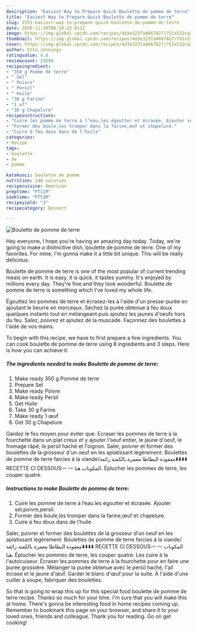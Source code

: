 ```yaml
---
description: "Easiest Way to Prepare Quick Boulette de pomme de terre"
title: "Easiest Way to Prepare Quick Boulette de pomme de terre"
slug: 2551-easiest-way-to-prepare-quick-boulette-de-pomme-de-terre
date: 2020-11-20T06:10:23.011Z
image: https://img-global.cpcdn.com/recipes/4d3e3237a4667827/751x532cq70/boulette-de-pomme-de-terre-photo-principale-de-la-recette.jpg
thumbnail: https://img-global.cpcdn.com/recipes/4d3e3237a4667827/751x532cq70/boulette-de-pomme-de-terre-photo-principale-de-la-recette.jpg
cover: https://img-global.cpcdn.com/recipes/4d3e3237a4667827/751x532cq70/boulette-de-pomme-de-terre-photo-principale-de-la-recette.jpg
author: Etta Jennings
ratingvalue: 4.8
reviewcount: 25046
recipeingredient:
- "350 g Pomme de terre"
- " Sel"
- " Poivre"
- " Persil"
- " Huile"
- "30 g Farine"
- "1 uf"
- "30 g Chapelure"
recipeinstructions:
- "Cuire les pomme de terre à l’eau.les égoutter et écrasée. Ajouter sel,poivre,persil."
- "Former des boule,les tromper dans la farine,œuf et chapelure."
- "Cuire à feu doux dans de l’huile"
categories:
- Recipe
tags:
- boulette
- de
- pomme

katakunci: boulette de pomme 
nutrition: 248 calories
recipecuisine: American
preptime: "PT11M"
cooktime: "PT53M"
recipeyield: "3"
recipecategory: Dessert

---
```



![Boulette de pomme de terre](https://img-global.cpcdn.com/recipes/4d3e3237a4667827/751x532cq70/boulette-de-pomme-de-terre-photo-principale-de-la-recette.jpg)

Hey everyone, I hope you're having an amazing day today. Today, we're going to make a distinctive dish, boulette de pomme de terre. One of my favorites. For mine, I'm gonna make it a little bit unique. This will be really delicious.

Boulette de pomme de terre is one of the most popular of current trending meals on earth. It is easy, it is quick, it tastes yummy. It's enjoyed by millions every day. They're fine and they look wonderful. Boulette de pomme de terre is something which I've loved my whole life.

Égouttez les pommes de terre et écrasez-les à l&#39;aide d&#39;un presse-purée en ajoutant le beurre en morceaux. Séchez la purée obtenue à feu doux quelques instants tout en mélangeant puis ajoutez les jaunes d&#39;oeufs hors du feu. Salez, poivrez et ajoutez de la muscade. Façonnez des boulettes à l&#39;aide de vos mains.


To begin with this recipe, we have to first prepare a few ingredients. You can cook boulette de pomme de terre using 8 ingredients and 3 steps. Here is how you can achieve it.

<!--inarticleads1-->

##### The ingredients needed to make Boulette de pomme de terre:

1. Make ready 350 g Pomme de terre
1. Prepare  Sel
1. Make ready  Poivre
1. Make ready  Persil
1. Get  Huile
1. Take 30 g Farine
1. Make ready 1 œuf
1. Get 30 g Chapelure


Gardez le feu moyen pour éviter que. Ecraser les pommes de terre à la fourchette dans un plat creux et y ajouter l&#39;oeuf entier, le jaune d&#39;oeuf, le fromage râpé, le persil haché et l&#39;oignon. Saler, poivrer et former des boulettes de la grosseur d&#39;un oeuf en les aplatissant légèrement. Boulettes de pomme de terre farcies à la viande/معقودة البطاطا معمرة بالكفتة رائعة⬇️⬇️⬇️⬇️ RECETTE CI DESSOUS〰️ 〰️ المكونات هنا. Éplucher les pommes de terre, les couper quatre. 

<!--inarticleads2-->

##### Instructions to make Boulette de pomme de terre:

1. Cuire les pomme de terre à l’eau.les égoutter et écrasée. Ajouter sel,poivre,persil.
1. Former des boule,les tromper dans la farine,œuf et chapelure.
1. Cuire à feu doux dans de l’huile


Saler, poivrer et former des boulettes de la grosseur d&#39;un oeuf en les aplatissant légèrement. Boulettes de pomme de terre farcies à la viande/معقودة البطاطا معمرة بالكفتة رائعة⬇️⬇️⬇️⬇️ RECETTE CI DESSOUS〰️ 〰️ المكونات هنا. Éplucher les pommes de terre, les couper quatre. Les cuire à la l&#39;autocuiseur. Écraser les pommes de terre à la fourchette pour en faire une purée grossière. Mélanger la purée obtenue avec le persil haché, l&#39;ail écrasé et le jaune d&#39;œuf. Garder le blanc d&#39;œuf pour la suite. À l&#39;aide d&#39;une cuiller à soupe, fabriquer des boulettes. 

So that is going to wrap this up for this special food boulette de pomme de terre recipe. Thanks so much for your time. I'm sure that you will make this at home. There's gonna be interesting food in home recipes coming up. Remember to bookmark this page on your browser, and share it to your loved ones, friends and colleague. Thank you for reading. Go on get cooking!
